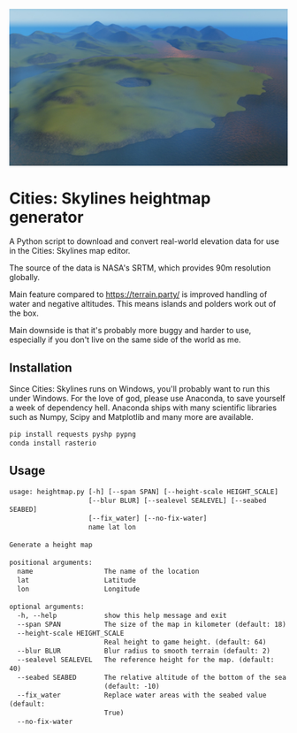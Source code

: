![Isle of Scalpay](screenshot.jpg)

# Cities: Skylines heightmap generator

A Python script to download and convert real-world elevation data for use in the Cities: Skylines map editor.

The source of the data is NASA's SRTM, which provides 90m resolution globally.

Main feature compared to https://terrain.party/ is improved handling of water and negative altitudes. This means islands and polders work out of the box.

Main downside is that it's probably more buggy and harder to use, especially if you don't live on the same side of the world as me.

## Installation

Since Cities: Skylines runs on Windows, you'll probably want to run this under Windows. For the love of god, please use Anaconda, to save yourself a week of dependency hell. Anaconda ships with many scientific libraries such as Numpy, Scipy and Matplotlib and many more are available.

```
pip install requests pyshp pypng
conda install rasterio
```

## Usage

```
usage: heightmap.py [-h] [--span SPAN] [--height-scale HEIGHT_SCALE]
                    [--blur BLUR] [--sealevel SEALEVEL] [--seabed SEABED]
                    [--fix_water] [--no-fix-water]
                    name lat lon

Generate a height map

positional arguments:
  name                  The name of the location
  lat                   Latitude
  lon                   Longitude

optional arguments:
  -h, --help            show this help message and exit
  --span SPAN           The size of the map in kilometer (default: 18)
  --height-scale HEIGHT_SCALE
                        Real height to game height. (default: 64)
  --blur BLUR           Blur radius to smooth terrain (default: 2)
  --sealevel SEALEVEL   The reference height for the map. (default: 40)
  --seabed SEABED       The relative altitude of the bottom of the sea
                        (default: -10)
  --fix_water           Replace water areas with the seabed value (default:
                        True)
  --no-fix-water

```
